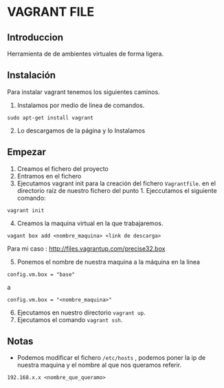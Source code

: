 # VAGRANT FILE
## Introduccion
Herramienta de de ambientes virtuales de forma ligera.

## Instalación

Para instalar vagrant tenemos los siguientes caminos.

1. Instalamos por medio de linea de comandos.
````
sudo apt-get install vagrant
````
2. Lo descargamos de la página y lo Instalamos

## Empezar

1. Creamos el fichero del proyecto
2. Entramos en el fichero
3. Ejecutamos vagrant init para la creación del fichero `Vagrantfile`.
en el directorio raíz de nuestro fichero del punto 1. Ejeccutamos
el siguiente comando:
````
vagrant init
````
4. Creamos la maquina virtual en la que trabajaremos.
````
vagant box add <nombre_maquina> <link de descarga>
````
Para mi caso : http://files.vagrantup.com/precise32.box

5. Ponemos el nombre de nuestra maquina a la máquina en la linea
````
config.vm.box = "base"
````
a

````
config.vm.box = "<nombre_maquina>"
````

6. Ejecutamos en nuestro directorio `vagrant up`.
7. Ejecutamos el comando `vagrant ssh`.

## Notas

* Podemos modificar el fichero `/etc/hosts` , podemos poner la ip de nuestra
maquina y el nombre al que nos queramos referir.
`````
192.168.x.x <nombre_que_queramo>
`````
